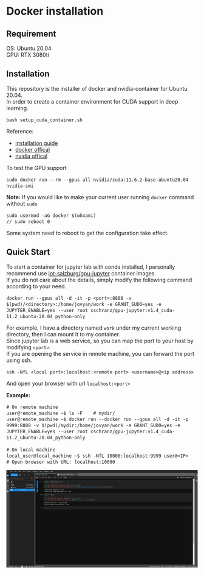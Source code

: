 # Docker installation

## Requirement
OS: Ubuntu 20.04  
GPU: RTX 3080ti

## Installation
This repository is the installer of docker and nvidia-container for Ubuntu 20.04.  
In order to create a container environment for CUDA support in deep learning.  
```
bash setup_cuda_container.sh
```

Reference:  
- [installation guide](https://medium.com/%E5%B7%A5%E7%A8%8B%E9%9A%A8%E5%AF%AB%E7%AD%86%E8%A8%98/docker-%E5%BB%BA%E7%AB%8B-cuda-%E5%8F%8A-cudnn-%E7%92%B0%E5%A2%83-2d0684b16df3)
- [docker offical](https://docs.docker.com/engine/install/ubuntu/)
- [nvidia offical](https://docs.nvidia.com/datacenter/cloud-native/container-toolkit/install-guide.html)

To test the GPU support
```
sudo docker run --rm --gpus all nvidia/cuda:11.6.2-base-ubuntu20.04 nvidia-smi
```

**Note:** If you would like to make your current user running `docker` command without `sudo`
```
sudo usermod -aG docker $(whoami)
// sudo reboot 0
```
Some system need to reboot to get the configuration take effect.

## Quick Start
To start a container for jupyter lab with conda installed, I personally recommend use [iot-salzburg/gpu-jupyter](https://github.com/iot-salzburg/gpu-jupyter) container images.  
If you do not care about the details, simply modify the following command according to your need.
```
docker run --gpus all -d -it -p <port>:8888 -v $(pwd)/<directory>:/home/jovyan/work -e GRANT_SUDO=yes -e JUPYTER_ENABLE=yes --user root cschranz/gpu-jupyter:v1.4_cuda-11.2_ubuntu-20.04_python-only
```

For example, I have a directory named `work` under my current working directory, then I can mount it to my container.  
Since jupyter lab is a web service, so you can map the port to your host by modifying `<port>`.  
If you are opening the service in remote machine, you can forward the port using ssh.
```
ssh -NfL <local port>:localhost:<remote port> <username>@<ip address>
```
And open your browser with url `localhost:<port>`


**Example:**
```
# On remote machine
user@remote_machine ~$ ls -F    # mydir/
user@remote_machine ~$ docker run --docker run --gpus all -d -it -p 9999:8888 -v $(pwd)/mydir:/home/jovyan/work -e GRANT_SUDO=yes -e JUPYTER_ENABLE=yes --user root cschranz/gpu-jupyter:v1.4_cuda-11.2_ubuntu-20.04_python-only

# On local machine
local_user@local_machine ~$ ssh -NfL 10000:localhost:9999 user@<IP>
# Open browser with URL: localhost:10000
```

![demo](imgs/jupyter_lab_demo.png)

